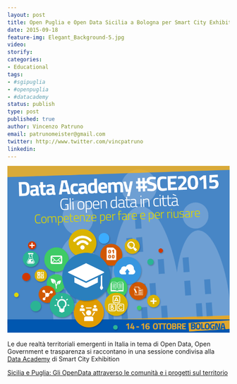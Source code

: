 ```yaml
---
layout: post
title: Open Puglia e Open Data Sicilia a Bologna per Smart City Exhibition 2015
date: 2015-09-18
feature-img: Elegant_Background-5.jpg
video: 
storify: 
categories:
- Educational
tags:
- #sgipuglia
- #openpuglia
- #datacademy
status: publish
type: post
published: true
author: Vincenzo Patruno
email: patrunomeister@gmail.com
twitter: http://www.twitter.com/vincpatruno
linkedin: 
---
```


![data_academy](https://github.com/opendatabari/blog/raw/gh-pages/img/data_academy_1.gif)

Le due realtà territoriali emergenti in Italia in tema di Open Data, Open Government e trasparenza si raccontano in una sessione condivisa alla [Data Academy](http://smartcityexhibition.it/it/news/data-academy-sce2015-open-data-citt%C3%A0-competenze-fare-e-riusare) di  Smart City Exhibition 

[Sicilia e Puglia: Gli OpenData attraverso le comunità e i progetti sul territorio](http://www.smartcityexhibition.com/it/sicilia-e-puglia-gli-opendata-attraverso-le-comunit%C3%A0-e-i-progetti-sul-territorio)

